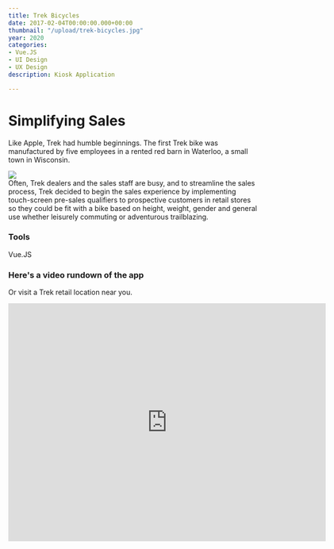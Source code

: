```yaml
---
title: Trek Bicycles
date: 2017-02-04T00:00:00.000+00:00
thumbnail: "/upload/trek-bicycles.jpg"
year: 2020
categories:
- Vue.JS
- UI Design
- UX Design
description: Kiosk Application

---
```

# Simplifying Sales

Like Apple, Trek had humble beginnings. The first Trek bike was manufactured by five employees in a rented red barn in Waterloo, a small town in Wisconsin.

![](/upload/trek-bikes-orchestrator.jpg)  
Often, Trek dealers and the sales staff are busy, and to streamline the sales process, Trek decided to begin the sales experience by implementing touch-screen pre-sales qualifiers to prospective customers in retail stores so they could be fit with a bike based on height, weight, gender and general use whether leisurely commuting or adventurous trailblazing.

### Tools

Vue.JS

### Here's a video rundown of the app

Or visit a Trek retail location near you. 

<center><iframe src="https://player.vimeo.com/video/462697508" width="640" height="480" frameborder="0" allow="autoplay; fullscreen" allowfullscreen></iframe></center>
